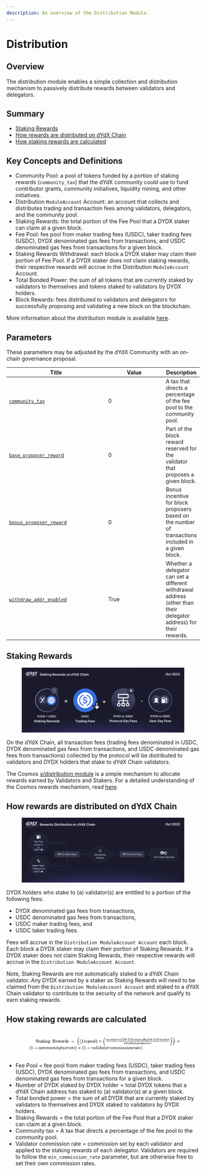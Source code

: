 ```yaml
---
description: An overview of the Distribution Module.
---
```


# Distribution

## Overview

The distribution module enables a simple collection and distribution mechanism to passively distribute rewards between validators and delegators.

## Summary

* [Staking Rewards](./#staking-rewards)
* [How rewards are distributed on dYdX Chain](./#how-rewards-are-distributed-on-dydx-chain)
* [How staking rewards are calculated](./#how-staking-rewards-are-calculated)

## Key Concepts and Definitions

* Community Pool: a pool of tokens funded by a portion of staking rewards (`community_tax`) that the dYdX community could use to fund contributor grants, community initiatives, liquidity mining, and other initiatives.&#x20;
* Distribution `ModuleAccount` Account: an account that collects and distributes trading and transaction fees among validators, delegators, and the community pool. &#x20;
* Staking Rewards: the total portion of the Fee Pool that a DYDX staker can claim at a given block.
* Fee Pool: fee pool from maker trading fees (USDC), taker trading fees (USDC), DYDX denominated gas fees from transactions, and USDC denominated gas fees from transactions for a given block.
* Staking Rewards Withdrawal: each block a DYDX staker may claim their portion of Fee Pool. If a DYDX staker does not claim staking rewards, their respective rewards will accrue in the Distribution `ModuleAccount` Account.
* Total Bonded Power: the sum of all tokens that are currently staked by validators to themselves and tokens staked to validators by DYDX holders.&#x20;
* Block Rewards: fees distributed to validators and delegators for successfully proposing and validating a new block on the blockchain.

More information about the distribution module is available [here](https://docs.cosmos.network/main/build/modules/distribution).

## Parameters

These parameters may be adjusted by the dYdX Community with an on-chain governance proposal.

<table><thead><tr><th width="277.3333333333333">Title </th><th width="170">Value </th><th>Description</th></tr></thead><tbody><tr><td><a href="https://github.com/dydxopsdao/networks/pull/39/commits/8915a65da04932dfdedea255feadd6b380c94865#diff-74b06241cbb20c39839cc9341cc4cb5ed24a9f290cc61435d29094f9af70afe3R1142"><code>community_tax</code></a></td><td>0</td><td>A tax that directs a percentage of the fee pool to the community pool.</td></tr><tr><td><a href="https://github.com/dydxopsdao/networks/pull/39/commits/8915a65da04932dfdedea255feadd6b380c94865#diff-74b06241cbb20c39839cc9341cc4cb5ed24a9f290cc61435d29094f9af70afe3R1143"><code>base_proposer_reward</code></a></td><td>0</td><td>Part of the block reward reserved for the validator that proposes a given block.</td></tr><tr><td><a href="https://github.com/dydxopsdao/networks/pull/39/commits/8915a65da04932dfdedea255feadd6b380c94865#diff-74b06241cbb20c39839cc9341cc4cb5ed24a9f290cc61435d29094f9af70afe3R1144"><code>bonus_proposer_reward</code></a></td><td>0</td><td>Bonus incentive for block proposers based on the number of transactions included in a given block.</td></tr><tr><td><a href="http://withdraw_addr_enabled"><code>withdraw_addr_enabled</code></a></td><td>True</td><td>Whether a delegator can set a different withdrawal address (other than their delegator address) for their rewards.</td></tr></tbody></table>

## Staking Rewards

<figure><img src="../../.gitbook/assets/Staking_Rewards_on_dYdX_Chain_v5 (1).png" alt=""><figcaption></figcaption></figure>

On the dYdX Chain, all transaction fees (trading fees denominated in USDC, DYDX denominated gas fees from transactions, and USDC denominated gas fees from transactions) collected by the protocol will be distributed to validators and DYDX holders that stake to dYdX Chain validators.&#x20;

The Cosmos [x/distribution module](https://docs.cosmos.network/main/modules/distribution) is a simple mechanism to allocate rewards earned by Validators and Stakers. For a detailed understanding of the Cosmos rewards mechanism, read [here](https://github.com/cosmos/cosmos-sdk/blob/main/docs/spec/fee\_distribution/f1\_fee\_distr.pdf).&#x20;

## How rewards are distributed on dYdX Chain

<figure><img src="../../.gitbook/assets/Fee_Distribution_on_dYdX_Chain_v6 (1).png" alt=""><figcaption></figcaption></figure>

DYDX holders who stake to (a) validator(s) are entitled to a portion of the following fees:&#x20;

* DYDX denominated gas fees from transactions,
* USDC denominated gas fees from transactions,
* USDC maker trading fees, and &#x20;
* USDC taker trading fees.

Fees will accrue in the `Distribution ModuleAccount Account` each block. Each block a DYDX staker may claim their portion of Staking Rewards. If a DYDX staker does not claim Staking Rewards, their respective rewards will accrue in the `Distribution ModuleAccount Account`.&#x20;

Note, Staking Rewards are not automatically staked to a dYdX Chain validator. Any DYDX earned by a staker as Staking Rewards will need to be claimed from the `Distribution ModuleAccount Account` and staked to a dYdX Chain validator to contribute to the security of the network and qualify to earn staking rewards.

## How staking rewards are calculated

<figure><img src="../../.gitbook/assets/Staking Rewards Formula.png" alt=""><figcaption></figcaption></figure>

* Fee Pool = fee pool from maker trading fees (USDC), taker trading fees (USDC), DYDX denominated gas fees from transactions, and USDC denominated gas fees from transactions for a given block.
* Number of DYDX staked by DYDX holder = total DYDX tokens that a dYdX Chain address has staked to (a) validator(s) at a given block. &#x20;
* Total bonded power = the sum of all DYDX that are currently staked by validators to themselves and DYDX staked to validators by DYDX holders.
* Staking Rewards  = the total portion of the Fee Pool that a DYDX staker can claim at a given block.
* Community tax = A tax that directs a percentage of the fee pool to the community pool.
* Validator commission rate = commission set by each validator and applied to the staking rewards of each delegator. Validators are required to follow the `min_commission_rate` parameter, but are otherwise free to set their own commission rates.
